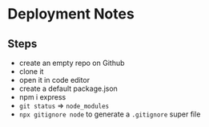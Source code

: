 # Deployment Notes

## Steps

- create an empty repo on Github
- clone it
- open it in code editor
- create a default package.json
- npm i express
- `git status` => `node_modules`
- `npx gitignore node` to generate a `.gitignore` super file